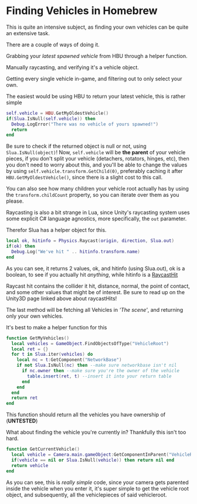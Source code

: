 # Finding Vehicles in Homebrew

This is quite an intensive subject, as finding your own vehicles can be quite an extensive task.

There are a couple of ways of doing it.

Grabbing your _latest spawned vehicle_ from HBU through a helper function.

Manually raycasting, and verifying it's a vehicle object.

Getting every single vehicle in-game, and filtering out to only select your own.

The easiest would be using HBU to return your latest vehicle, this is rather simple

```lua
self.vehicle = HBU.GetMyOldestVehicle()
if(Slua.IsNull(self.vehicle)) then
  Debug.LogError("There was no vehicle of yours spawned!")
  return
end
```

Be sure to check if the returned object is null or not, using ``Slua.IsNull(object)``!
Now, ``self.vehicle`` will be **the parent** of your vehicle pieces, if you don't split your vehicle (detachers, rotators, hinges, etc), then you don't need to worry about this,
and you'll be able to change the values by using ``self.vehicle.transform.GetChild(0)``, preferably caching it after ``HBU.GetMyOldestVehicle()``, since there is a slight cost to this call.

You can also see how many children your vehicle root actually has by using the ``transform.childCount`` property, so you can iterate over them as you please.

Raycasting is also a bit strange in Lua, since Unity's raycasting system uses some explicit C# language agnostics, more specifically, the ``out`` parameter.

Therefor Slua has a helper object for this.

```lua
local ok, hitinfo = Physics.Raycast(origin, direction, Slua.out)
if(ok) then
  Debug.Log("We've hit " .. hitinfo.transform.name)
end
```

As you can see, it returns 2 values, ok, and hitinfo (using Slua.out), ok is a boolean, to see if you actually hit _anything_, while hitinfo is a [RaycastHit](https://docs.unity3d.com/ScriptReference/RaycastHit.html)

Raycast hit contains the collider it hit, distance, normal, the point of contact, and some other values that might be of interest. Be sure to read up on the Unity3D page linked above about raycastHits!

The last method will be fetching all Vehicles in _'The scene'_, and returning only your own vehicles.

It's best to make a helper function for this

```lua
function GetMyVehicles()
  local vehicles = GameObject.FindObjectsOfType("VehicleRoot")
  local ret = {}
  for t in Slua.iter(vehicles) do
    local nc = t:GetComponent("NetworkBase")
    if not Slua.IsNull(nc) then --make sure networkbase isn't nil
      if nc.owner then --make sure you're the owner of the vehicle
        table.insert(ret, t) --insert it into your return table
      end
    end
  end
  return ret
end
```

This function should return all the vehicles you have ownership of (**UNTESTED**)

What about finding the vehicle you're currently in? Thankfully this isn't too hard.

```lua
function GetCurrentVehicle()
  local vehicle = Camera.main.gameObject:GetComponentInParent("VehicleRoot")
  if(vehicle == nil or Slua.IsNull(vehicle)) then return nil end
  return vehicle
end
```

As you can see, this is _really simple_ code, since your camera gets parented inside the vehicle when you enter it, it's super simple to get the vehicle root object, and subsequently, all the vehiclepieces of said vehicleroot.
